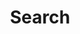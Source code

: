 ---
title: "Search" # in any language you want
layout: "search" # is necessary
summary: "search"
placeholder: "O que você está procurando?"
---